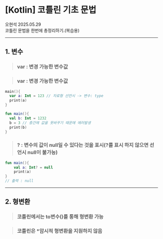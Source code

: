 # [Kotlin] 코틀린 기초 문법
오현석 2025.05.29  
코틀린 문법을 한번에 총정리하기.(복습용)
***
## 1. 변수
> ### var : 변경 가능한 변수값  

> ### var : 변경 가능한 변수값
```kotlin
main(){
  var a: Int = 123 // 자료형 선언시 -> 변수: type
  print(a)
}
```
```kotlin
fun main(){
  val b: Int = 1232
  b = 3 // 중간에 값을 못바꾸기 때문에 에러발생
  print(b)
}
```
>### ? : 변수의 값이 null일 수 있다는 것을 표시(?를 표시 하지 않으면 선언시 null이 불가능)  
```kotlin
fun main(){
    val a: Int? = null
    print(a)
}
// 출력 : null
```
***
## 2. 형변환  
>### 코틀린에서는 to변수()를 통해 형변환 가능  

>### 코틀린은 *암시적 형변환을 지원하지 않음